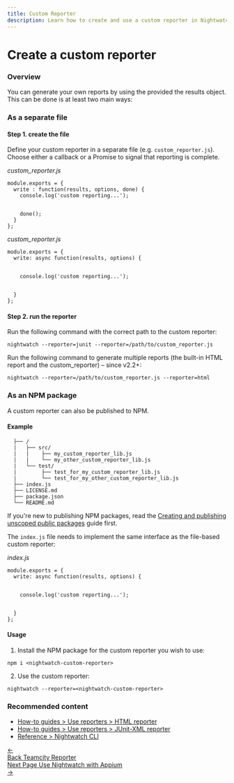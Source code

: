 ```yaml
---
title: Custom Reporter
description: Learn how to create and use a custom reporter in Nightwatch.
---
```


<div class="page-header"><h1>Create a custom reporter</h1></div>

### Overview
You can generate your own reports by using the provided the results object. This can be done is at least two main ways:

### As a separate file

#### Step 1. create the file

Define your custom reporter in a separate file (e.g. `custom_reporter.js`). Choose either a callback or a Promise to signal that reporting is complete.

<div class="sample-test"><i>custom_reporter.js</i>
<pre class="line-numbers"><code class="language-javascript">module.exports = {
  write : function(results, options, done) {
    console.log('custom reporting...');
    <br>
    done();
  }
};</code></pre></div>

<div class="sample-test"><i>custom_reporter.js</i>
<pre class="line-numbers"><code class="language-javascript">module.exports = {
  write: async function(results, options) {
    <br>
    console.log('custom reporting...');    
    <br>
  }
};</code></pre></div>

#### Step 2. run the reporter

Run the following command with the correct path to the custom reporter:

<pre class="language-bash"><code class="language-bash">nightwatch --reporter=junit --reporter=/path/to/custom_reporter.js</code></pre>

Run the following command to generate multiple reports (the built-in HTML report and the custom_reporter) – since v2.2+:

<pre class="language-bash"><code class="language-bash">nightwatch --reporter=/path/to/custom_reporter.js --reporter=html</code></pre>

### As an NPM package

A custom reporter can also be published to NPM. 

#### Example
<div class="sample-test"><pre class="hide-indicator language-bash"><code>  ├── / 
  |   ├── src/
  |   |    ├── my_custom_reporter_lib.js
  |   |    └── my_other_custom_reporter_lib.js
  |   └── test/
  |        ├── test_for_my_custom_reporter_lib.js
  |        └── test_for_my_other_custom_reporter_lib.js
  ├── index.js
  ├── LICENSE.md
  ├── package.json
  └── README.md
</code></pre></div>

If you're new to publishing NPM packages, read the [Creating and publishing unscoped public packages](https://docs.npmjs.com/creating-and-publishing-unscoped-public-packages) guide first.

The `index.js` file needs to implement the same interface as the file-based custom reporter:

<div class="sample-test"><i>index.js</i>
<pre class="line-numbers"><code class="language-javascript">module.exports = {
  write: async function(results, options) {
    <br>
    console.log('custom reporting...');
    <br>
  }
};</code></pre></div>

#### Usage


1) Install the NPM package for the custom reporter you wish to use:

<pre class="language-bash"><code class="language-bash">npm i &lt;nightwatch-custom-reporter&gt;</code></pre>

2) Use the custom reporter:

<pre class="language-bash"><code class="language-bash">nightwatch --reporter=&lt;nightwatch-custom-reporter&gt;</code></pre>

### Recommended content
- [How-to guides > Use reporters > HTML reporter](https://nightwatchjs.org/guide/reporters/use-html-reporter.html)
- [How-to guides > Use reporters > JUnit-XML reporter](https://nightwatchjs.org/guide/reporters/use-junit-reporter.html)
- [Reference > Nightwatch CLI](https://nightwatchjs.org/guide/nightwatch-cli/command-line-options.html)

<div class="doc-pagination pt-40">
  <div class="previous">
    <a href="https://nightwatchjs.orghttps://nightwatchjs.org/guide/reporters/use-teamcity-reporter.html">
      <span>←</span>
        <div class="d-flex flex-column">
          <span class="smallT">Back</span>
          <span class="bigT">Teamcity Reporter</span>
        </div>
    </a>
  </div>
  <div class="next">
    <a href="https://nightwatchjs.org/guide/mobile-web-testing/with-appium.html">
        <div class="d-flex flex-column">
          <span class="smallT">Next Page</span>
          <span class="bigT">Use Nightwatch with Appium</span>
        </div>
        <span>→</span>
    </a>
  </div>
</div>